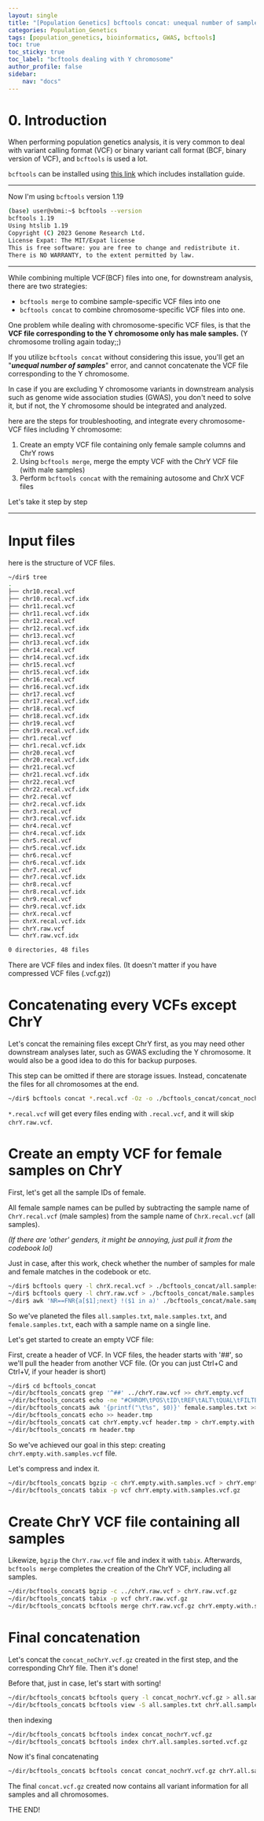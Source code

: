 ```yaml
---
layout: single
title: "[Population Genetics] bcftools concat: unequal number of samples - dealing with Y chromosome"
categories: Population_Genetics
tags: [population_genetics, bioinformatics, GWAS, bcftools]
toc: true
toc_sticky: true
toc_label: "bcftools dealing with Y chromosome"
author_profile: false
sidebar:
    nav: "docs"
---
```


# 0. Introduction

When performing population genetics analysis, it is very common to deal with variant calling format (VCF) or binary variant call format (BCF, binary version of VCF), and `bcftools` is used a lot.

`bcftools` can be installed using [this link](https://www.htslib.org/download/) which includes installation guide.

---
Now I'm using `bcftools` version 1.19
```bash
(base) user@vbmi:~$ bcftools --version
bcftools 1.19
Using htslib 1.19
Copyright (C) 2023 Genome Research Ltd.
License Expat: The MIT/Expat license
This is free software: you are free to change and redistribute it.
There is NO WARRANTY, to the extent permitted by law.
```
---

While combining multiple VCF(BCF) files into one, for downstream analysis, there are two strategies:
- `bcftools merge` to combine sample-specific VCF files into one
- `bcftools concat` to combine chromosome-specific VCF files into one.

One problem while dealing with chromosome-specific VCF files, is that the **VCF file corresponding to the Y chromosome only has male samples.** (Y chromosome trolling again today;;)

If you utilize `bcftools concat` without considering this issue, you'll get an "***unequal number of samples***" error, and cannot concatenate the VCF file corresponding to the Y chromosome.

In case if you are excluding Y chromosome variants in downstream analysis such as genome wide association studies (GWAS), you don't need to solve it, but if not, the Y chromosome should be integrated and analyzed.

here are the steps for troubleshooting, and integrate every chromosome-VCF files including Y chromosome:
1. Create an empty VCF file containing only female sample columns and ChrY rows
2. Using `bcftools merge`, merge the empty VCF with the ChrY VCF file (with male samples)
3. Perform `bcftools concat` with the remaining autosome and ChrX VCF files

Let's take it step by step

---

# Input files

here is the structure of VCF files.
```bash
~/dir$ tree 
. 
├── chr10.recal.vcf 
├── chr10.recal.vcf.idx 
├── chr11.recal.vcf 
├── chr11.recal.vcf.idx 
├── chr12.recal.vcf 
├── chr12.recal.vcf.idx 
├── chr13.recal.vcf 
├── chr13.recal.vcf.idx 
├── chr14.recal.vcf 
├── chr14.recal.vcf.idx 
├── chr15.recal.vcf 
├── chr15.recal.vcf.idx 
├── chr16.recal.vcf 
├── chr16.recal.vcf.idx 
├── chr17.recal.vcf 
├── chr17.recal.vcf.idx 
├── chr18.recal.vcf 
├── chr18.recal.vcf.idx 
├── chr19.recal.vcf 
├── chr19.recal.vcf.idx 
├── chr1.recal.vcf 
├── chr1.recal.vcf.idx 
├── chr20.recal.vcf 
├── chr20.recal.vcf.idx 
├── chr21.recal.vcf 
├── chr21.recal.vcf.idx 
├── chr22.recal.vcf 
├── chr22.recal.vcf.idx 
├── chr2.recal.vcf 
├── chr2.recal.vcf.idx 
├── chr3.recal.vcf 
├── chr3.recal.vcf.idx 
├── chr4.recal.vcf 
├── chr4.recal.vcf.idx 
├── chr5.recal.vcf 
├── chr5.recal.vcf.idx 
├── chr6.recal.vcf 
├── chr6.recal.vcf.idx 
├── chr7.recal.vcf 
├── chr7.recal.vcf.idx 
├── chr8.recal.vcf 
├── chr8.recal.vcf.idx 
├── chr9.recal.vcf 
├── chr9.recal.vcf.idx 
├── chrX.recal.vcf 
├── chrX.recal.vcf.idx 
├── chrY.raw.vcf 
└── chrY.raw.vcf.idx 

0 directories, 48 files
```
There are VCF files and index files. (It doesn't matter if you have compressed VCF files (.vcf.gz))

# Concatenating every VCFs except ChrY

Let's concat the remaining files except ChrY first, as you may need other downstream analyses later, such as GWAS excluding the Y chromosome. It would also be a good idea to do this for backup purposes.

This step can be omitted if there are storage issues. Instead, concatenate the files for all chromosomes at the end.

```bash
~/dir$ bcftools concat *.recal.vcf -Oz -o ./bcftools_concat/concat_nochrY.vcf.gz
```
`*.recal.vcf` will get every files ending with `.recal.vcf`, and it will skip `chrY.raw.vcf`.

# Create an empty VCF for female samples on ChrY

First, let's get all the sample IDs of female.

All female sample names can be pulled by subtracting the sample name of `ChrY.recal.vcf` (male samples) from the sample name of `ChrX.recal.vcf` (all samples).

*(If there are 'other' genders, it might be annoying, just pull it from the codebook lol)*

Just in case, after this work, check whether the number of samples for male and female matches in the codebook or etc.

```bash
~/dir$ bcftools query -l chrX.recal.vcf > ./bcftools_concat/all.samples.txt 
~/dir$ bcftools query -l chrY.raw.vcf > ./bcftools_concat/male.samples.txt 
~/dir$ awk 'NR==FNR{a[$1];next} !($1 in a)' ./bcftools_concat/male.samples.txt ./bcftools_concat/all.samples.txt > ./bcftools_concat/female.samples.txt
```

So we've planeted the files `all.samples.txt`, `male.samples.txt`, and `female.samples.txt`, each with a sample name on a single line.

Let's get started to create an empty VCF file:

First, create a header of VCF. In VCF files, the header starts with '##', so we'll pull the header from another VCF file. (Or you can just Ctrl+C and Ctrl+V, if your header is short)

```bash
~/dir$ cd bcftools_concat
~/dir/bcftools_concat$ grep '^##' ../chrY.raw.vcf >> chrY.empty.vcf 
~/dir/bcftools_concat$ echo -ne "#CHROM\tPOS\tID\tREF\tALT\tQUAL\tFILTER\tINFO\tFORMAT" > header.tmp 
~/dir/bcftools_concat$ awk '{printf("\t%s", $0)}' female.samples.txt >> header.tmp 
~/dir/bcftools_concat$ echo >> header.tmp 
~/dir/bcftools_concat$ cat chrY.empty.vcf header.tmp > chrY.empty.with.samples.vcf 
~/dir/bcftools_concat$ rm header.tmp
```

So we've achieved our goal in this step: creating `chrY.empty.with.samples.vcf` file.

Let's compress and index it.

```bash
~/dir/bcftools_concat$ bgzip -c chrY.empty.with.samples.vcf > chrY.empty.with.samples.vcf.gz
~/dir/bcftools_concat$ tabix -p vcf chrY.empty.with.samples.vcf.gz
```

# Create ChrY VCF file containing all samples

Likewize, `bgzip` the `ChrY.raw.vcf` file and index it with `tabix`.
Afterwards, `bcftools merge` completes the creation of the ChrY VCF, including all samples.

```bash
~/dir/bcftools_concat$ bgzip -c ../chrY.raw.vcf > chrY.raw.vcf.gz 
~/dir/bcftools_concat$ tabix -p vcf chrY.raw.vcf.gz 
~/dir/bcftools_concat$ bcftools merge chrY.raw.vcf.gz chrY.empty.with.samples.vcf.gz -Oz -o chrY.all.samples.vcf.gz
```

# Final concatenation

Let's concat the `concat_noChrY.vcf.gz` created in the first step, and the corresponding ChrY file. Then it's done!

Before that, just in case, let's start with sorting!

```bash
~/dir/bcftools_concat$ bcftools query -l concat_nochrY.vcf.gz > all.samples.txt 
~/dir/bcftools_concat$ bcftools view -S all.samples.txt chrY.all.samples.vcf.gz -Oz -o chrY.all.samples.sorted.vcf.gz
```

then indexing

```bash
~/dir/bcftools_concat$ bcftools index concat_nochrY.vcf.gz
~/dir/bcftools_concat$ bcftools index chrY.all.samples.sorted.vcf.gz
```

Now it's final concatenating

```bash
~/dir/bcftools_concat$ bcftools concat concat_nochrY.vcf.gz chrY.all.samples.sorted.vcf.gz -Oz -o concat.vcf.gz 
```

The final `concat.vcf.gz` created now contains all variant information for all samples and all chromosomes.

THE END!